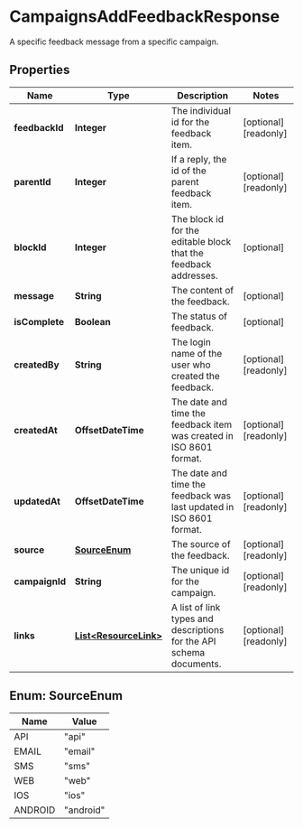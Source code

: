 

# CampaignsAddFeedbackResponse

A specific feedback message from a specific campaign.

## Properties

| Name | Type | Description | Notes |
|------------ | ------------- | ------------- | -------------|
|**feedbackId** | **Integer** | The individual id for the feedback item. |  [optional] [readonly] |
|**parentId** | **Integer** | If a reply, the id of the parent feedback item. |  [optional] [readonly] |
|**blockId** | **Integer** | The block id for the editable block that the feedback addresses. |  [optional] |
|**message** | **String** | The content of the feedback. |  [optional] |
|**isComplete** | **Boolean** | The status of feedback. |  [optional] |
|**createdBy** | **String** | The login name of the user who created the feedback. |  [optional] [readonly] |
|**createdAt** | **OffsetDateTime** | The date and time the feedback item was created in ISO 8601 format. |  [optional] [readonly] |
|**updatedAt** | **OffsetDateTime** | The date and time the feedback was last updated in ISO 8601 format. |  [optional] [readonly] |
|**source** | [**SourceEnum**](#SourceEnum) | The source of the feedback. |  [optional] [readonly] |
|**campaignId** | **String** | The unique id for the campaign. |  [optional] [readonly] |
|**links** | [**List&lt;ResourceLink&gt;**](ResourceLink.md) | A list of link types and descriptions for the API schema documents. |  [optional] [readonly] |



## Enum: SourceEnum

| Name | Value |
|---- | -----|
| API | &quot;api&quot; |
| EMAIL | &quot;email&quot; |
| SMS | &quot;sms&quot; |
| WEB | &quot;web&quot; |
| IOS | &quot;ios&quot; |
| ANDROID | &quot;android&quot; |



